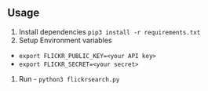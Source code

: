 ## Usage
1. Install dependencies `pip3 install -r requirements.txt`
1. Setup Environment variables
  * `export FLICKR_PUBLIC_KEY=<your API key>`
  * `export FLICKR_SECRET=<your secret>`
1. Run - `python3 flickrsearch.py`
